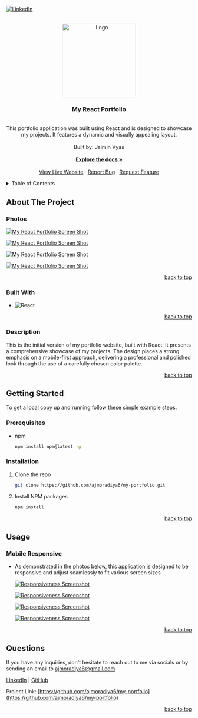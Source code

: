 <a name="readme-top"></a>

  <!-- PROJECT SHIELDS -->


[![LinkedIn][linkedin-shield]][linkedin-url]

  <!-- PROJECT LOGO -->

  <br />
  <div align="center">
    <a href="https://github.com/ajmoradiya6/my-portfolio">
      <img src="src/images/logo.svg" alt="Logo" width="200" height="200">
    </a>
    <h3 align="center">My React Portfolio</h3>
    <p align="center">
    <br/>
This portfolio application was built using React and is designed to showcase my projects. It features a dynamic and visually appealing layout. <br/>
      <br/>
      Built by: Jaimin Vyas
      <br/>
      <br/>
      <a href="https://github.com/ajmoradiya6/my-portfolio"><strong>Explore the docs »</strong></a>
      <br/>
      <br/>
      <a href="https://akshaymoradiya.netlify.app/">View Live Website</a>
      ·
      <a href="https://github.com/ajmoradiya6/my-portfolio/issues">Report Bug</a>
      ·
      <a href="https://github.com/ajmoradiya6/my-portfolio/issues">Request Feature</a>
    </p>
  </div>
  
  <!-- TABLE OF CONTENTS -->

  <details>
    <summary>Table of Contents</summary>
    <ol>
      <li>
        <a href="#about-the-project">About The Project</a>
        <ul>
          <li><a href="#photos">Photos</a></li>
          <li><a href="#built-with">Built With</a></li>
          <li><a href="#description">Description</a></li>
        </ul>
      </li>
      <li>
          <a href="#getting-started">Getting Started</a>
        <ul>
          <li><a href="#prerequisites">Prerequisites</a></li>
          <li><a href="#installation">Installation</a></li>
        </ul>
      </li>
      <li>
          <a href="#usage">Usage</a>
        <ul>
          <li><a href="#mobile-responsive">Mobile Responsive</a></li>
        </ul>
      </li>
      <li><a href="#questions">Questions</a></li>
    </ol>
  </details>
  
  <!-- ABOUT THE PROJECT -->
  
  ## About The Project
  
  ### Photos
  
[![My React Portfolio Screen Shot][product-screenshot]](https://akshaymoradiya.netlify.app/)

[![My React Portfolio Screen Shot][product-screenshot2]](https://akshaymoradiya.netlify.app/)

[![My React Portfolio Screen Shot][product-screenshot3]](https://akshaymoradiya.netlify.app/)

[![My React Portfolio Screen Shot][product-screenshot4]](https://akshaymoradiya.netlify.app/)

  <p align="right"><a href="#readme-top">back to top</a></p>
  
  ### Built With
  
  - ![React](https://img.shields.io/badge/React-20232A?style=for-the-badge&logo=React&logoColor=61DAFB)

  <p align="right"><a href="#readme-top">back to top</a></p>
  
  ### Description
  
  This is the initial version of my portfolio website, built with React. It presents a comprehensive showcase of my projects. The design places a strong emphasis on a mobile-first approach, delivering a professional and polished look through the use of a carefully chosen color palette.
  
  <p align="right"><a href="#readme-top">back to top</a></p>

<!-- GETTING STARTED -->

## Getting Started

To get a local copy up and running follow these simple example steps.

### Prerequisites

- npm
  ```sh
  npm install npm@latest -g
  ```

### Installation

1. Clone the repo
   ```sh
   git clone https://github.com/ajmoradiya6/my-portfolio.git
   ```
2. Install NPM packages
   ```sh
   npm install
   ```

  <p align="right"><a href="#readme-top">back to top</a></p>
  
  <!-- USAGE EXAMPLES -->
  
  ## Usage  
  ### Mobile Responsive
  
  - As demonstrated in the photos below, this application is designed to be responsive and adjust seamlessly to fit various screen sizes
  
    [![Responsiveness Screenshot][responsive-screenshot]](https://akshaymoradiya.netlify.app/)
    
    [![Responsiveness Screenshot][responsive-screenshot2]](https://akshaymoradiya.netlify.app/)

    [![Responsiveness Screenshot][responsive-screenshot3]](https://akshaymoradiya.netlify.app/)

    [![Responsiveness Screenshot][responsive-screenshot4]](https://akshaymoradiya.netlify.app/)

  <p align="right"><a href="#readme-top">back to top</a></p>




  
<!-- QUESTIONS -->
  
## Questions

If you have any inquiries, don't hesitate to reach out to me via socials or by sending an email to <a href="mailto:ajmoradiya6@gmail.com">ajmoradiya6@gmail.com</a>

<a href="https://www.linkedin.com/in/akshay-moradiya/">LinkedIn</a> | <a href="https://github.com/ajmoradiya6/">GitHub</a>

Project Link: [https://github.com/ajmoradiya6/my-portfolio](https://github.com/ajmoradiya6/my-portfolio)

  <p align="right"><a href="#readme-top">back to top</a></p>
  
  <!-- MARKDOWN LINKS & IMAGES -->

[contributors-shield]: https://img.shields.io/github/contributors/ajmoradiya6/my-portfolio.svg?style=for-the-badge
[contributors-url]: https://github.com/ajmoradiya6/my-portfolio/graphs/contributors
[forks-shield]: https://img.shields.io/github/forks/ajmoradiya6/my-portfolio.svg?style=for-the-badge
[forks-url]: https://github.com/ajmoradiya6/my-portfolio/network/members
[stars-shield]: https://img.shields.io/github/stars/ajmoradiya6/my-portfolio.svg?style=for-the-badge
[stars-url]: https://github.com/ajmoradiya6/my-portfolio/stargazers
[issues-shield]: https://img.shields.io/github/issues/ajmoradiya6/my-portfolio.svg?style=for-the-badge
[issues-url]: https://github.com/ajmoradiya6/my-portfolio/issues

[linkedin-shield]: https://img.shields.io/badge/-LinkedIn-black.svg?style=for-the-badge&logo=linkedin&colorB=555
[linkedin-url]: https://linkedin.com/in/akshay-moradiya

  <!-- UPDATE PLACEHOLDER IMAGES HERE -->

[product-screenshot]: src/images/screenshot.png
[product-screenshot2]: src/images/screenshot2.png
[product-screenshot3]: src/images/screenshot3.png
[product-screenshot4]: src/images/screenshot4.png
[responsive-screenshot]: src/images/mobile-screenshot.png
[responsive-screenshot2]: src/images/mobile-screenshot2.png
[responsive-screenshot3]: src/images/mobile-screenshot3.png
[responsive-screenshot4]: src/images/mobile-screenshot4.png

